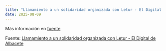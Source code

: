 ```yaml
---
title: "Llamamiento a un solidaridad organizada con Letur - El Digital de Albacete"
date: 2025-08-09
---
```


Más información en [fuente](https://news.google.com/rss/articles/CBMingFBVV95cUxPNEEzRElyXzl2NV9FWTNhc21uM0J0TlNYSURVN3V2ZVdlR1J0bnlSWWpwUFVZMXBJcE9zMGRTdkdHRUZhZnk0R2lrV3B6MkVuWlFNbFJtX0o4eGFjaFBzX0pocXZvazh3Y2o5Vk5kalRBdXRmQmNFWE14M0hSS3ZfMkxKcTk4TmJDdjNnRnpxWUdIbDduVTRPWnVDWElWUQ?oc=5)

Fuente: [Llamamiento a un solidaridad organizada con Letur - El Digital de Albacete](https://news.google.com/rss/articles/CBMingFBVV95cUxPNEEzRElyXzl2NV9FWTNhc21uM0J0TlNYSURVN3V2ZVdlR1J0bnlSWWpwUFVZMXBJcE9zMGRTdkdHRUZhZnk0R2lrV3B6MkVuWlFNbFJtX0o4eGFjaFBzX0pocXZvazh3Y2o5Vk5kalRBdXRmQmNFWE14M0hSS3ZfMkxKcTk4TmJDdjNnRnpxWUdIbDduVTRPWnVDWElWUQ?oc=5)
